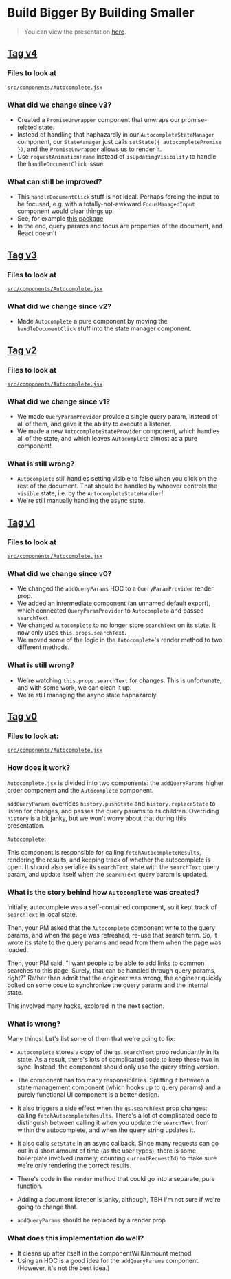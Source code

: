 # Build Bigger By Building Smaller

> You can view the presentation [here](https://build-bigger.robertbalicki.com/presentation).

## [Tag v4](https://github.com/rbalicki2/build-bigger/tree/v4/)

### Files to look at

[`src/components/Autocomplete.jsx`](https://github.com/rbalicki2/build-bigger/blob/v4/src/components/Autocomplete.jsx)

### What did we change since v3?

* Created a `PromiseUnwrapper` component that unwraps our promise-related state.
* Instead of handling that haphazardly in our `AutocompleteStateManager` component,
  our `StateManager` just calls `setState({ autocompletePromise })`, and the
  `PromiseUnwrapper` allows us to render it.
* Use `requestAnimationFrame` instead of `isUpdatingVisibility` to handle the
  `handleDocumentClick` issue.

### What can still be improved?

* This `handleDocumentClick` stuff is not ideal. Perhaps forcing the input to be
  focused, e.g. with a totally-not-awkward `FocusManagedInput` component would clear
  things up.
* See, for example [this package](https://www.npmjs.com/package/react-controlled-focus)
* In the end, query params and focus are properties of the document, and React doesn't
  

## [Tag v3](https://github.com/rbalicki2/build-bigger/tree/v3/)

### Files to look at

[`src/components/Autocomplete.jsx`](https://github.com/rbalicki2/build-bigger/blob/v3/src/components/Autocomplete.jsx)

### What did we change since v2?

* Made `Autocomplete` a pure component by moving the `handleDocumentClick` stuff
  into the state manager component.

## [Tag v2](https://github.com/rbalicki2/build-bigger/tree/v2/)

### Files to look at

[`src/components/Autocomplete.jsx`](https://github.com/rbalicki2/build-bigger/blob/v2/src/components/Autocomplete.jsx)

### What did we change since v1?

* We made `QueryParamProvider` provide a single query param, instead of
  all of them, and gave it the ability to execute a listener.
* We made a new `AutocompleteStateProvider` component, which handles all of
  the state, and which leaves `Autocomplete` almost as a pure component!

### What is still wrong?

* `Autocomplete` still handles setting visible to false when you click
  on the rest of the document. That should be handled by whoever controls
  the `visible` state, i.e. by the `AutocompleteStateHandler`!
* We're still manually handling the async state.

## [Tag v1](https://github.com/rbalicki2/build-bigger/tree/v1/)

### Files to look at

[`src/components/Autocomplete.jsx`](https://github.com/rbalicki2/build-bigger/blob/v1/src/components/Autocomplete.jsx)

### What did we change since v0?

* We changed the `addQueryParams` HOC to a `QueryParamProvider` render prop.
* We added an intermediate component (an unnamed default export), which connected
  `QueryParamProvider` to `Autocomplete` and passed `searchText`.
* We changed `Autocomplete` to no longer store `searchText` on its state. It now
  only uses `this.props.searchText`.
* We moved some of the logic in the `Autocomplete`'s render method to two
  different methods.

### What is still wrong?

* We're watching `this.props.searchText` for changes. This is unfortunate, and with
  some work, we can clean it up.
* We're still managing the async state haphazardly.

## [Tag v0](https://github.com/rbalicki2/build-bigger/tree/v0/)

### Files to look at:

[`src/components/Autocomplete.jsx`](https://github.com/rbalicki2/build-bigger/blob/v0/src/components/Autocomplete.jsx)

### How does it work?

`Autocomplete.jsx` is divided into two components: the `addQueryParams`
higher order component and the `Autocomplete` component.

`addQueryParams` overrides `history.pushState` and `history.replaceState`
to listen for changes, and passes the query params to its children.
Overriding `history` is a bit janky, but we won't worry about that during
this presentation.

`Autocomplete`: 

This component is responsible for calling `fetchAutocompleteResults`,
rendering the results, and keeping track of whether the autocomplete is open.
It should also serialize its `searchText` state with the `searchText`
query param, and update itself when the `searchText` query param is updated.

### What is the story behind how `Autocomplete` was created?

Initially, autocomplete was a self-contained component, so it kept track of
`searchText` in local state.

Then, your PM asked that the `Autocomplete` component write to the query
params, and when the page was refreshed, re-use that search term. So, it
wrote its state to the query params and read from them when the page was
loaded.

Then, your PM said, "I want people to be able to add links to common searches
to this page. Surely, that can be handled through query params, right?"
Rather than admit that the engineer was wrong, the engineer quickly bolted
on some code to synchronize the query params and the internal state.

This involved many hacks, explored in the next section.

### What is wrong?

Many things! Let's list some of them that we're going to fix:

* `Autocomplete` stores a copy of the `qs.searchText` prop redundantly
  in its state. As a result, there's lots of complicated code to
  keep these two in sync. Instead, the component should only use the
  query string version.
* The component has too many responsibilities. Splitting it between a
  state management component (which hooks up to query params) and a
  purely functional UI component is a better design.
* It also triggers a side effect when the `qs.searchText` prop changes: calling
  `fetchAutocompleteResults`. There's a lot of complicated code to distinguish
  between calling it when you update the `searchText` from within the
  autocomplete, and when the query string updates it.
* It also calls `setState` in an async callback. Since many requests can go
  out in a short amount of time (as the user types), there is some boilerplate
  involved (namely, counting `currentRequestId`) to make sure we're only
  rendering the correct results.
* There's code in the `render` method that could go into a separate,
  pure function.
* Adding a document listener is janky, although, TBH I'm not sure if we're
  going to change that.

* `addQueryParams` should be replaced by a render prop

### What does this implementation do well?

* It cleans up after itself in the componentWillUnmount method
* Using an HOC is a good idea for the `addQueryParams` component. (However,
  it's not the best idea.)